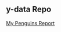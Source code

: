 ## y-data Repo

<a href= "https://OkerekeChisom.github.io/ydata/YDATA Guins.html"> My Penguins Report </a>
